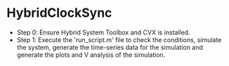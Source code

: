 # HybridClockSync

- Step 0: Ensure Hybrid System Toolbox and CVX is installed.
- Step 1: Execute the 'run_script.m' file to check the conditions, simulate the system, generate the time-series data for the simulation and generate the plots and V analysis of the simulation.
